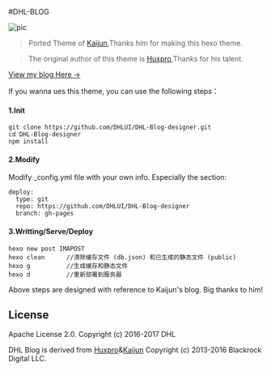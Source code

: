 #DHL-BLOG

![pic](http://oi68vw4nk.bkt.clouddn.com/01111111333.png)




> Ported Theme of [Kaijun](https://github.com/kaijun/hexo-theme-huxblog/),Thanks him for making this hexo theme.

>The original author of this theme is  [Huxpro](https://github.com/Huxpro),Thanks for his talent.

[View my blog Here →](daihanlin.cn)


If you wanna ues this theme, you can use the following steps：

#### 1.Init


```
git clone https://github.com/DHLUI/DHL-Blog-designer.git
cd DHL-Blog-designer
npm install
```



#### 2.Modify

Modify _config.yml file with your own info. Especially the section:


```
deploy:
  type: git
  repo: https://github.com/DHLUI/DHL-Blog-designer
  branch: gh-pages    
```

#### 3.Writting/Serve/Deploy


```
hexo new post IMAPOST
hexo clean		//清除缓存文件 (db.json) 和已生成的静态文件 (public)
hexo g			//生成缓存和静态文件
hexo d			//重新部署到服务器
   ```
   
   


Above steps are designed with reference to Kaijun's blog. Big thanks to him!


## License

Apache License 2.0. Copyright (c) 2016-2017 DHL

DHL Blog is derived from [Huxpro](https://github.com/Huxpro/huxpro.github.io)&[Kaijun](https://github.com/kaijun/hexo-theme-huxblog/)
Copyright (c) 2013-2016 Blackrock Digital LLC.


